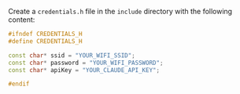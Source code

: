 Create a `credentials.h` file in the `include` directory with the following content:

   ```cpp
   #ifndef CREDENTIALS_H
   #define CREDENTIALS_H

   const char* ssid = "YOUR_WIFI_SSID";
   const char* password = "YOUR_WIFI_PASSWORD";
   const char* apiKey = "YOUR_CLAUDE_API_KEY";

   #endif
   ```